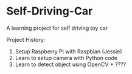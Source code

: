# Self-Driving-Car
A learning project for self driving toy car

Project History:
1) Setup Raspberry Pi with Raspbian (Jessie)
2) Learn to setup camera with Python code
3) Learn to detect object using OpenCV + ????
